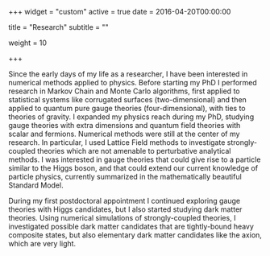 +++
widget = "custom"
active = true
date = 2016-04-20T00:00:00

title = "Research"
subtitle = ""

weight = 10

+++

Since the early days of my life as a researcher, I have been interested in numerical methods applied to physics.
Before starting my PhD I performed research in Markov Chain and Monte Carlo algorithms, first applied to statistical systems like corrugated surfaces (two-dimensional) and then applied to quantum pure gauge theories (four-dimensional), with ties to theories of gravity.
I expanded my physics reach during my PhD, studying gauge theories with extra dimensions and quantum field theories with scalar and fermions.
Numerical methods were still at the center of my research.
In particular, I used Lattice Field methods to investigate strongly-coupled theories which are not amenable to perturbative analytical methods.
I was interested in gauge theories that could give rise to a particle similar to the Higgs boson, and that could extend our current knowledge of particle physics, currently summarized in the mathematically beautiful Standard Model.

During my first postdoctoral appointment I continued exploring gauge theories with Higgs candidates, but I also started studying dark matter theories.
Using numerical simulations of strongly-coupled theories, I investigated possible dark matter candidates that are tightly-bound heavy composite states, but also elementary dark matter candidates like the axion, which are very light.
